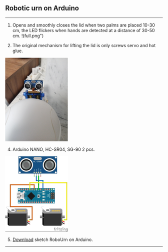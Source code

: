 ## Robotic urn on Arduino
---
1. Opens and smoothly closes the lid when two palms are placed 10-30 cm, the LED flickers when hands are detected at a distance of 30-50 cm.
!(full.png")

3. The original mechanism for lifting the lid is only screws servo and hot glue.  
<img src="front.png" />  

4. Arduino NANO, HC-SR04, SG-90 2 pcs.  
<img src="сircuit.png" />   

5. [Download](https://github.com/LeoRodX/RoboUrn/blob/main/RoboUrn.ino) sketch RoboUrn on Arduino.  
   
---
